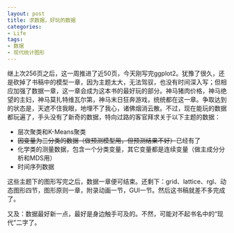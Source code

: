 ```yaml
---
layout: post
title: 求数据，好玩的数据
categories:
- Life
tags:
- 数据
- 现代统计图形
---
```


继上次256页之后，这一周推进了近50页，今天刚写完ggplot2。犹豫了很久，还是砍掉了书稿中的模型一章，因为主题太大，无法驾驭，也没有时间深入写；但相应加强了数据一章，这一章会成为这本书的最好玩的部分。神马猪肉价格，神马绝望的主妇，神马莫扎特维瓦尔第，神马末日狂奔游戏，统统都在这一章。争取达到的状态是，天遮不住我眼，地埋不了我心，诸佛烟消云散。不过，现在能玩的数据都玩遍了，手头没有了新奇的数据，特向过路的客官拜求关于以下主题的数据：

- 层次聚类和K-Means聚类
- <del>因变量为三分类的数据（做预测模型用，但预测结果不好）</del>已经有了
- 化学类的测量数据，包含一个分类变量，其它变量都是连续变量（做主成分分析和MDS用）
- 时间序列数据

这些主题下的图形写完之后，数据一章便可结束。还剩下：grid、lattice、rgl、动态图形四节，图形原则一章，附录动画一节，GUI一节。然后这书稿就差不多完成了。

又及：数据最好新一点，最好是身边触手可及的。不然，可能对不起书名中的“现代”二字了。

